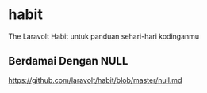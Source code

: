 # habit
The Laravolt Habit untuk panduan sehari-hari kodinganmu

## Berdamai Dengan NULL
https://github.com/laravolt/habit/blob/master/null.md
